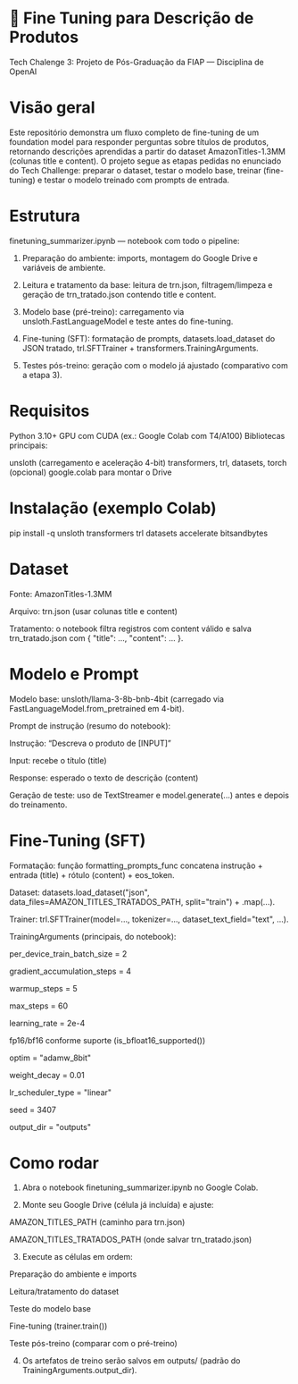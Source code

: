 # 🎯 Fine Tuning para Descrição de Produtos
Tech Chalenge 3:
Projeto de Pós-Graduação da FIAP — Disciplina de OpenAI

# Visão geral

Este repositório demonstra um fluxo completo de fine-tuning de um foundation model para responder perguntas sobre títulos de produtos, retornando descrições aprendidas a partir do dataset AmazonTitles-1.3MM (colunas title e content). O projeto segue as etapas pedidas no enunciado do Tech Challenge: preparar o dataset, testar o modelo base, treinar (fine-tuning) e testar o modelo treinado com prompts de entrada.

# Estrutura

finetuning_summarizer.ipynb — notebook com todo o pipeline:

1. Preparação do ambiente: imports, montagem do Google Drive e variáveis de ambiente.

2. Leitura e tratamento da base: leitura de trn.json, filtragem/limpeza e geração de trn_tratado.json contendo title e content.

3. Modelo base (pré-treino): carregamento via unsloth.FastLanguageModel e teste antes do fine-tuning.

4. Fine-tuning (SFT): formatação de prompts, datasets.load_dataset do JSON tratado, trl.SFTTrainer + transformers.TrainingArguments.

5. Testes pós-treino: geração com o modelo já ajustado (comparativo com a etapa 3).

# Requisitos

Python 3.10+
GPU com CUDA (ex.: Google Colab com T4/A100)
Bibliotecas principais:

unsloth (carregamento e aceleração 4-bit)
transformers, trl, datasets, torch
(opcional) google.colab para montar o Drive

# Instalação (exemplo Colab)
pip install -q unsloth transformers trl datasets accelerate bitsandbytes

# Dataset

Fonte: AmazonTitles-1.3MM

Arquivo: trn.json (usar colunas title e content)

Tratamento: o notebook filtra registros com content válido e salva trn_tratado.json com { "title": ..., "content": ... }.

# Modelo e Prompt

Modelo base: unsloth/llama-3-8b-bnb-4bit (carregado via FastLanguageModel.from_pretrained em 4-bit).

Prompt de instrução (resumo do notebook):

Instrução: “Descreva o produto de [INPUT]”

Input: recebe o título (title)

Response: esperado o texto de descrição (content)

Geração de teste: uso de TextStreamer e model.generate(...) antes e depois do treinamento.

# Fine-Tuning (SFT)

Formatação: função formatting_prompts_func concatena instrução + entrada (title) + rótulo (content) + eos_token.

Dataset: datasets.load_dataset("json", data_files=AMAZON_TITLES_TRATADOS_PATH, split="train") + .map(...).

Trainer: trl.SFTTrainer(model=..., tokenizer=..., dataset_text_field="text", ...).

TrainingArguments (principais, do notebook):

per_device_train_batch_size = 2

gradient_accumulation_steps = 4

warmup_steps = 5

max_steps = 60

learning_rate = 2e-4

fp16/bf16 conforme suporte (is_bfloat16_supported())

optim = "adamw_8bit"

weight_decay = 0.01

lr_scheduler_type = "linear"

seed = 3407

output_dir = "outputs"

# Como rodar

1. Abra o notebook finetuning_summarizer.ipynb no Google Colab.

2. Monte seu Google Drive (célula já incluída) e ajuste:

  AMAZON_TITLES_PATH (caminho para trn.json)
  
  AMAZON_TITLES_TRATADOS_PATH (onde salvar trn_tratado.json)

3. Execute as células em ordem:

  Preparação do ambiente e imports
  
  Leitura/tratamento do dataset
  
  Teste do modelo base
  
  Fine-tuning (trainer.train())
  
  Teste pós-treino (comparar com o pré-treino)

4. Os artefatos de treino serão salvos em outputs/ (padrão do TrainingArguments.output_dir).
